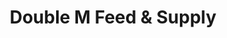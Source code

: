 ---
title: "Double M Feed & Supply"
url: /colorado-city/double-m-feed-und-supply/
shop: Dorfladen
---